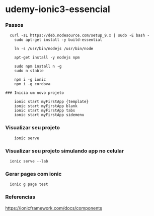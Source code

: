 # udemy-ionic3-essencial


### Passos

```
  curl -sL https://deb.nodesource.com/setup_9.x | sudo -E bash -                                                      
	sudo apt-get install -y build-essential

	ln -s /usr/bin/nodejs /usr/bin/node

	apt-get install -y nodejs npm

	sudo npm install n -g
	sudo n stable

	npm i -g ionic
	npm i -g cordova
```

	### Inicia um novo projeto
```
	ionic start myFirstApp {template}
	ionic start myFirstApp blank
	ionic start myFirstApp tabs
	ionic start myFirstApp sidemenu
```
### Visualizar seu projeto
```
	ionic serve
```
### Visualizar seu projeto simulando app no celular
```
  ionic serve --lab
```
### Gerar pages com ionic
```
  ionic g page test 
```


### Referencias

https://ionicframework.com/docs/components
